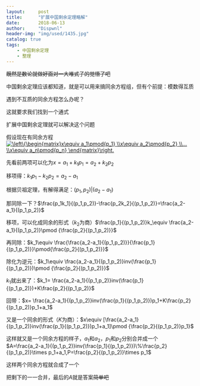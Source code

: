 ```yaml
---
layout:     post
title:      "扩展中国剩余定理略解"
date:       2018-06-13
author:     "Dispwnl"
header-img: "img/used/1435.jpg"
catalog: true
tags:
    - 中国剩余定理
    - 整理
---
```

~~既然是数论就做好面对一大堆式子的觉悟了吧~~

中国剩余定理应该都知道，就是可以用来搞同余方程组，但有个前提：模数得互质

遇到不互质的同余方程怎么办呢？

这就要求我们找到一个通式

扩展中国剩余定理就可以解决这个问题

假设现在有同余方程<a href="http://www.codecogs.com/eqnedit.php?latex=\left\{\begin{matrix}x\equiv&space;a_1\pmod{p_1}&space;\\x\equiv&space;a_2\pmod{p_2}&space;\\...&space;\\x\equiv&space;a_n\pmod{p_n}&space;\end{matrix}\right." target="_blank"><img src="http://latex.codecogs.com/gif.latex?\left\{\begin{matrix}x\equiv&space;a_1\pmod{p_1}&space;\\x\equiv&space;a_2\pmod{p_2}&space;\\...&space;\\x\equiv&space;a_n\pmod{p_n}&space;\end{matrix}\right." title="\left\{\begin{matrix}x\equiv a_1\pmod{p_1} \\x\equiv a_2\pmod{p_2} \\... \\x\equiv a_n\pmod{p_n} \end{matrix}\right." /></a>

先看前两项可以化为$x=a_1+k_1p_1=a_2+k_2p_2$

移项得：$k_1p_1-k_2p_2=a_2-a_1$

根据贝祖定理，有解得满足：$(p_1,p_2)\vert (a_2-a_1)$

那同除一下？$\frac{p_1k_1}{(p_1,p_2)}-\frac{p_2k_2}{(p_1,p_2)}=\frac{a_2-a_1}{(p_1,p_2)}$

移项，可以化成同余的形式（$k_2$为商）$\frac{p_1}{(p_1,p_2)}k_\equiv \frac{a_2-a_1}{(p_1,p_2)}\pmod {\frac{p_2}{(p_1,p_2)}}$

再同除：$k_1\equiv \frac{\frac{a_2-a_1}{(p_1,p_2)}}{\frac{p_1}{(p_1,p_2)}}\pmod{\frac{p_2}{(p_1,p_2)}}$

除化为逆元：$k_1\equiv \frac{a_2-a_1}{(p_1,p_2)}inv(\frac{p_1}{(p_1,p_2)})\pmod {\frac{p_2}{(p_1,p_2)}}$

$k_1$就出来了：$k_1= \frac{a_2-a_1}{(p_1,p_2)}inv(\frac{p_1}{(p_1,p_2)})+K\frac{p_2}{(p_1,p_2)}$

回带：$x= \frac{a_2-a_1}{(p_1,p_2)}inv(\frac{p_1}{(p_1,p_2)})p_1+K\frac{p_2}{(p_1,p_2)}p_1+a_1$

又是一个同余的形式（$K$为商）：$x\equiv [\frac{a_2-a_1}{(p_1,p_2)}inv(\frac{p_1}{(p_1,p_2)})p_1+a_1]\pmod {\frac{p_2}{(p_1,p_2)}p_1}$

这样就又是一个同余方程的样子，$a_1$和$a_2$，$p_1$和$p_2$分别合并成一个
$A=\frac{a_2-a_1}{(p_1,p_2)}inv(\frac{p_1}{(p_1,p_2)})\%\frac{p_2}{(p_1,p_2)}\times p_1+a_1,P=\frac{p_2}{(p_1,p_2)}\times p_1$

这样两个同余方程就合成了一个

把剩下的一一合并，最后的$A$就是答案~~简单吧~~
